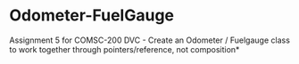 # Odometer-FuelGauge
Assignment 5 for COMSC-200 DVC - Create an Odometer / Fuelgauge class to work together through pointers/reference, not composition*
